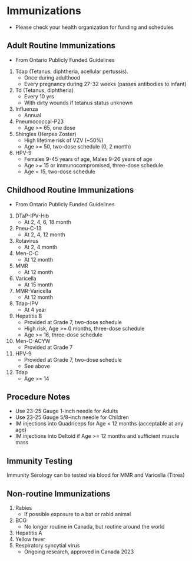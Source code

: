 # Immunizations
- Please check your health organization for funding and schedules

## Adult Routine Immunizations
- From Ontario Publicly Funded Guidelines

1. Tdap (Tetanus, diphtheria, acellular pertussis).
    - Once during adulthood
    - Every pregnancy during 27-32 weeks (passes antibodies to infant)
2. Td (Tetanus, diphtheria)
    - Every 10 yrs
    - With dirty wounds if tetanus status unknown
3. Influenza
    - Annual
4. Pneumococcal-P23
    - Age >= 65, one dose
5. Shingles (Herpes Zoster)
    - High lifetime risk of VZV (~50%)
    - Age >= 50, two-dose schedule (0, 2 month)
6. HPV-9
    - Females 9-45 years of age, Males 9-26 years of age
    - Age >= 15 or immunocompromised, three-dose schedule
    - Age < 15, two-dose schedule

## Childhood Routine Immunizations
- From Ontario Publicly Funded Guidelines

1. DTaP-IPV-Hib
    - At 2, 4, 6, 18 month
2. Pneu-C-13
    - At 2, 4, 12 month
3. Rotavirus
    - At 2, 4 month
4. Men-C-C
    - At 12 month
5. MMR
    - At 12 month
6. Varicella
    - At 15 month
7. MMR-Varicella
    - At 12 month
8. Tdap-IPV
    - At 4 year
9. Hepatitis B
    - Provided at Grade 7, two-dose schedule
    - High risk, Age >= 0 months, three-dose schedule
    - Age >= 16, three-dose schedule
10. Men-C-ACYW
    - Provided at Grade 7
11. HPV-9
    - Provided at Grade 7, two-dose schedule
    - See above
12. Tdap
    - Age >= 14

## Procedure Notes
- Use 23-25 Gauge 1-inch needle for Adults
- Use 23-25 Gauge 5/8-inch needle for Children
- IM injections into Quadriceps for Age < 12 months (acceptable at any age)
- IM injections into Deltoid if Age >= 12 months and sufficient muscle mass 

## Immunity Testing
Immunity Serology can be tested via blood for MMR and Varicella (Titres)

## Non-routine Immunizations
1. Rabies
    - If possible exposure to a bat or rabid animal
2. BCG
    - No longer routine in Canada, but routine around the world
3. Hepatitis A
4. Yellow fever
5. Respiratory syncytial virus
    - Ongoing research, approved in Canada 2023
